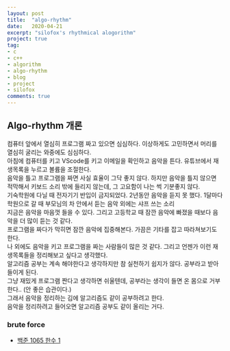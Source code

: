 ```yaml
---
layout: post
title:  "algo-rhythm"
date:   2020-04-21
excerpt: "silofox's rhythmical alogorithm"
project: true
tag:
- c
- c++
- algorithm
- algo-rhythm
- blog
- project
- silofox
comments: true
---
```


## Algo-rhythm 개론

컴퓨터 앞에서 열심히 프로그램 짜고 있으면 심심하다. 이상하게도 고민하면서 머리를 열심히 굴리는 와중에도 심심하다.<br>
아침에 컴퓨터를 키고 VScode를 키고 이메일을 확인하고 음악을 튼다. 유튜브에서 재생목록을 누르고 볼륨을 조절한다.<br>
음악을 틀고 프로그램을 짜면 사실 효율이 그닥 좋지 않다. 하지만 음악을 틀지 않으면 적막해서 키보드 소리 밖에 들리지 않는데, 그 고요함이 나는 썩 기분좋지 않다.<br>
기숙학원에 다닐 때 전자기기 반입이 금지되었다.  2년동안 음악을 듣지 못 했다. 1달마다 학원으로 갈 때 부모님의 차 안에서 듣는 음악 외에는 샤프 쓰는 소리<br>
지금은 음악을 마음껏 들을 수 있다. 그리고 고등학교 때 잠깐 음악에 빠졌을 때보다 음악을 더 많이 듣는 것 같다.<br>
프로그램을 짜다가 막히면 잠깐 음악에 집중해본다. 가끔은 기타를 잡고 따라쳐보기도 한다.<br>
나 외에도 음악을 키고 프로그램을 짜는 사람들이 많은 것 같다. 그리고 언젠가 이런 재생목록들을 정리해보고 싶다고 생각했다.<br>
알고리즘 공부는 계속 해야한다고 생각하지만 참 실천하기 쉽지가 않다. 공부라고 받아들이게 된다.<br>
그냥 재밌게 프로그램 짠다고 생각하면 쉬울텐데, 공부라는 생각이 들면 온 몸으로 거부한다.. (안 좋은 습관이다.)<br>
그래서 음악을 정리하는 김에 알고리즘도 같이 공부하려고 한다.<br>
음악을 정리하려고 들어오면 알고리즘 공부도 같이 올리는 거다.


### brute force
- [백준 1065 한수 1](https://silofox.github.io//algorhythm-baekjoon-1065-1/)
